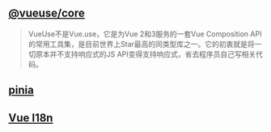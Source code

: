 ## [@vueuse/core](https://www.jianshu.com/p/1186d062c07b)
> VueUse不是Vue.use，它是为Vue 2和3服务的一套Vue Composition API的常用工具集，是目前世界上Star最高的同类型库之一。它的初衷就是将一切原本并不支持响应式的JS API变得支持响应式，省去程序员自己写相关代码。
## [pinia](https://segmentfault.com/a/1190000040373313?utm_source=sf-similar-article)
## [Vue I18n](https://kazupon.github.io/vue-i18n/zh/)